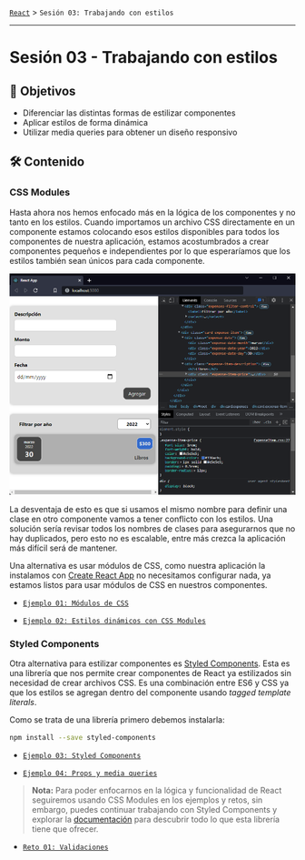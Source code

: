 [`React`](../README.md) > `Sesión 03: Trabajando con estilos`

---

# Sesión 03 - Trabajando con estilos

## 🎯 Objetivos

- Diferenciar las distintas formas de estilizar componentes
- Aplicar estilos de forma dinámica
- Utilizar media queries para obtener un diseño responsivo

## 🛠 Contenido

### CSS Modules

Hasta ahora nos hemos enfocado más en la lógica de los componentes y no tanto en los estilos. Cuando importamos un archivo CSS directamente en un componente estamos colocando esos estilos disponibles para todos los componentes de nuestra aplicación, estamos acostumbrados a crear componentes pequeños e independientes por lo que esperaríamos que los estilos también sean únicos para cada componente.

![Inspect Styles](./assets/inspect-styles.png)

La desventaja de esto es que si usamos el mismo nombre para definir una clase en otro componente vamos a tener conflicto con los estilos. Una solución sería revisar todos los nombres de clases para asegurarnos que no hay duplicados, pero esto no es escalable, entre más crezca la aplicación más difícil será de mantener.

Una alternativa es usar módulos de CSS, como nuestra aplicación la instalamos con [Create React App](https://create-react-app.dev/docs/adding-a-css-modules-stylesheet) no necesitamos configurar nada, ya estamos listos para usar módulos de CSS en nuestros componentes.

- [`Ejemplo 01: Módulos de CSS`](./Ejemplo-01/Readme.md)

- [`Ejemplo 02: Estilos dinámicos con CSS Modules`](./Ejemplo-02/Readme.md)

### Styled Components

Otra alternativa para estilizar componentes es [Styled Components](https://styled-components.com/). Esta es una librería que nos permite crear componentes de React ya estilizados sin necesidad de crear archivos CSS. Es una combinación entre ES6 y CSS ya que los estilos se agregan dentro del componente usando _tagged template literals_.

Como se trata de una librería primero debemos instalarla:

```bash
npm install --save styled-components
```

- [`Ejemplo 03: Styled Components`](./Ejemplo-03/Readme.md)

- [`Ejemplo 04: Props y media queries`](./Ejemplo-04/Readme.md)

> **Nota:** Para poder enfocarnos en la lógica y funcionalidad de React seguiremos usando CSS Modules en los ejemplos y retos, sin embargo, puedes continuar trabajando con Styled Components y explorar la [documentación](https://styled-components.com/docs) para descubrir todo lo que esta librería tiene que ofrecer.

- [`Reto 01: Validaciones`](./Reto-01/Readme.md)
